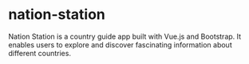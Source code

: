 # nation-station
Nation Station is a country guide app built with Vue.js and Bootstrap. It enables users to explore and discover fascinating information about different countries.
